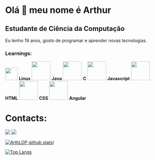Olá 👋 meu nome é Arthur
==========================

Estudante de Ciência da Computação
-----------------------------

Eu tenho 19 anos, gosto de programar e aprender novas tecnologias.

### Learnings:

<div>
  <img style="height: 40px; width: 40px;" src="https://cdn.jsdelivr.net/gh/devicons/devicon@latest/icons/linux/linux-original.svg" />
  <b>Linux</b>

  <img style="height: 60px; width: 60px;" src="https://cdn.jsdelivr.net/gh/devicons/devicon@latest/icons/java/java-original-wordmark.svg"/>
  <b>Java</b>

  <img style="height: 60px; width: 60px;" src="https://cdn.jsdelivr.net/gh/devicons/devicon@latest/icons/c/c-original.svg"/>
  <b>C</b>

  <img style="height: 60px; width: 60px;" src="https://cdn.jsdelivr.net/gh/devicons/devicon@latest/icons/javascript/javascript-original.svg"/>
  <b>Javascript</b>

  <img style="height: 60px; width: 60px;" src="https://cdn.jsdelivr.net/gh/devicons/devicon@latest/icons/html5/html5-original-wordmark.svg"/>
  <b>HTML</b>

  <img style="height: 60px; width: 60px;" src="https://cdn.jsdelivr.net/gh/devicons/devicon@latest/icons/css3/css3-original-wordmark.svg"/>
  <b>CSS</b>

  <img style="height: 60px; width: 60px;" src="https://cdn.jsdelivr.net/gh/devicons/devicon@latest/icons/angular/angular-original.svg"/>
  <b>Angular</b>
</div>

# Contacts:
<div>
<a href = "arthurlourencodp@gmail.com"><img src="https://img.shields.io/badge/Gmail-D14836?style=for-the-badge&logo=gmail&logoColor=white" target="_blank"></a>
<a href= "https://www.linkedin.com/in/arthur-pessoa-914406235/" target="_blank"><img src="https://img.shields.io/badge/-LinkedIn-%230077B5?style=for-the-badge&logo=linkedin&logoColor=white" target="_blank"></a> 
</div>


[![ArthLDP github stats](https://github-readme-stats.vercel.app/api?username=ArthLDP&show_icons=true&title_color=fff&icon_color=37aaff&text_color=f8f8f2&bg_color=171c24&count_private=true)](https://github.com/ArthLDP))

[![Top Langs](https://github-readme-stats.vercel.app/api/top-langs/?username=ArthLDP&layout=compact&title_color=fff&text_color=f8f8f2&hide=java&bg_color=171c24)](https://github.com/ArthLDP)
